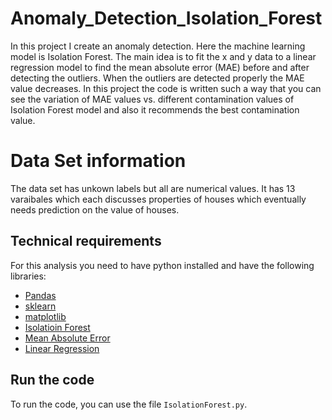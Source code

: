 # Anomaly_Detection_Isolation_Forest

In this project I create an anomaly detection. Here the machine learning model is Isolation Forest. The main idea is to fit the x and y data to a linear regression model
to find the mean absolute error (MAE) before and after detecting the outliers. When the outliers are detected properly the MAE value decreases. In this project the code is written 
such a way that you can see the variation of MAE values vs. different contamination values of Isolation Forest model and also it recommends the best contamination value. 

# Data Set information
The data set has unkown labels but all are numerical values. It has 13 varaibales which each discusses properties of houses which eventually needs prediction on the value of houses.

## Technical requirements
For this analysis you need to have python installed and have the following libraries:
- [Pandas](https://pandas.pydata.org/)
- [sklearn](https://scikit-learn.org/stable/)
- [matplotlib](https://matplotlib.org/)
- [Isolatioin Forest](https://scikit-learn.org/stable/modules/generated/sklearn.ensemble.IsolationForest.html)
- [Mean Absolute Error](https://scikit-learn.org/stable/modules/generated/sklearn.metrics.mean_absolute_error.html)
- [Linear Regression](https://scikit-learn.org/stable/modules/generated/sklearn.linear_model.LinearRegression.html)

## Run the code
To run the code, you can use the file ```IsolationForest.py```.
